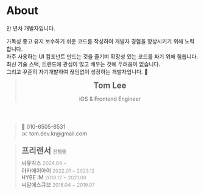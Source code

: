 # About
만 <span id="years-of-experience"></span>년차 개발자입니다.

가독성 좋고 유지 보수하기 쉬운 코드를 작성하여 개발자 경험을 향상시키기 위해 노력합니다. <br />
자주 사용하는 UI 컴포넌트 만드는 것을 즐기며 확장성 있는 코드를 짜기 위해 힘씁니다. <br />
최신 기술 스택, 트렌드에 관심이 많고 배우는 것에 두려움이 없습니다. <br />
그리고 꾸준히 자기개발하여 끊임없이 성장하는 개발자입니다. 🤗

<section class="about-md">

  > <header>
  >   <h2>Tom Lee</h2>
  >   <p>iOS & Frontend Engineer</p>
  > </header>
  
  > <ul class="contact">
  >    <li>📱 010-6505-6531</li>
  >    <li>✉️ tom.dev.kr@gmail.com</li>
  > </ul>

  > <ul class="experience-overview">
  >   <li><h2 class="freelancer">프리랜서 <span>진행중</span></h2></li>
  >   <li>씨유박스 <span>2024.04 ~ </span></li>
  >   <li>아카에이아이 <span>2022.01 ~ 2023.12</span></li>
  >   <li>HYBE IM <span>2019.12 ~ 2021.09 </span></li>
  >   <li>씨알에스큐브 <span>2018.04 ~ 2019.07</span></li>
  > </ul>
  > 
</section>

<style>
  .about-md header h2 {
    margin: 0;
  }

  .about-md ul {
    list-style-type: none;
    padding: 0;
  }

  .about-md ul li, .about-md ul li {
    margin: 0;
  }

  .about-md ul.experience-overview h2.freelancer {
    margin: 0 0 0.5rem 0;
  }

  .experience-overview li span {
    color: rgba(155, 155, 155, 1);
    font-size: 0.8rem;
  }
</style>

<script>
  document.addEventListener('DOMContentLoaded', () => {
    const yearsOfExperience = new Date().getFullYear() - 2018;
    document.getElementById('years-of-experience').textContent = yearsOfExperience;
  });
</script>

